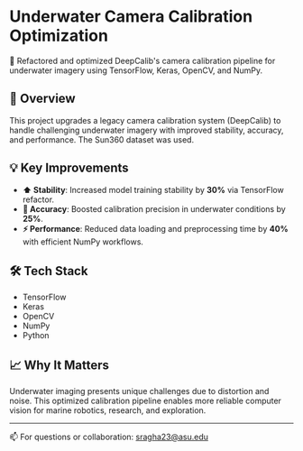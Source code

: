 # Underwater Camera Calibration Optimization

🚀 Refactored and optimized DeepCalib's camera calibration pipeline for underwater imagery using TensorFlow, Keras, OpenCV, and NumPy.

## 🔧 Overview
This project upgrades a legacy camera calibration system (DeepCalib) to handle challenging underwater imagery with improved stability, accuracy, and performance. The Sun360 dataset was used.

## 💡 Key Improvements
- **⬆️ Stability**: Increased model training stability by **30%** via TensorFlow refactor.
- **🎯 Accuracy**: Boosted calibration precision in underwater conditions by **25%**.
- **⚡ Performance**: Reduced data loading and preprocessing time by **40%** with efficient NumPy workflows.

## 🛠️ Tech Stack
- TensorFlow
- Keras
- OpenCV
- NumPy
- Python

## 📈 Why It Matters
Underwater imaging presents unique challenges due to distortion and noise. This optimized calibration pipeline enables more reliable computer vision for marine robotics, research, and exploration.

---

📫 For questions or collaboration: [sragha23@asu.edu](mailto:sragha23@asu.edu)
